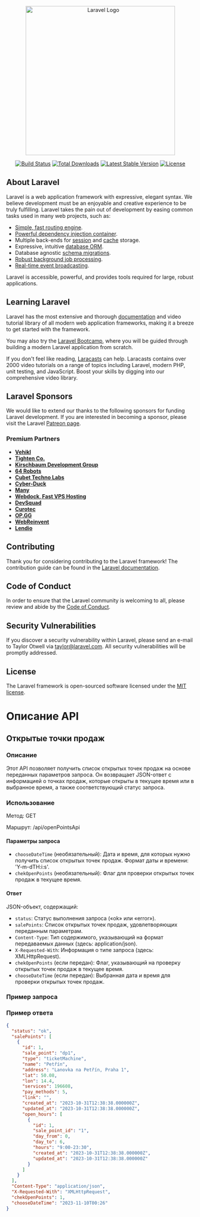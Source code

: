 <p align="center"><a href="https://laravel.com" target="_blank"><img src="https://raw.githubusercontent.com/laravel/art/master/logo-lockup/5%20SVG/2%20CMYK/1%20Full%20Color/laravel-logolockup-cmyk-red.svg" width="400" alt="Laravel Logo"></a></p>

<p align="center">
<a href="https://github.com/laravel/framework/actions"><img src="https://github.com/laravel/framework/workflows/tests/badge.svg" alt="Build Status"></a>
<a href="https://packagist.org/packages/laravel/framework"><img src="https://img.shields.io/packagist/dt/laravel/framework" alt="Total Downloads"></a>
<a href="https://packagist.org/packages/laravel/framework"><img src="https://img.shields.io/packagist/v/laravel/framework" alt="Latest Stable Version"></a>
<a href="https://packagist.org/packages/laravel/framework"><img src="https://img.shields.io/packagist/l/laravel/framework" alt="License"></a>
</p>

## About Laravel

Laravel is a web application framework with expressive, elegant syntax. We believe development must be an enjoyable and creative experience to be truly fulfilling. Laravel takes the pain out of development by easing common tasks used in many web projects, such as:

- [Simple, fast routing engine](https://laravel.com/docs/routing).
- [Powerful dependency injection container](https://laravel.com/docs/container).
- Multiple back-ends for [session](https://laravel.com/docs/session) and [cache](https://laravel.com/docs/cache) storage.
- Expressive, intuitive [database ORM](https://laravel.com/docs/eloquent).
- Database agnostic [schema migrations](https://laravel.com/docs/migrations).
- [Robust background job processing](https://laravel.com/docs/queues).
- [Real-time event broadcasting](https://laravel.com/docs/broadcasting).

Laravel is accessible, powerful, and provides tools required for large, robust applications.

## Learning Laravel

Laravel has the most extensive and thorough [documentation](https://laravel.com/docs) and video tutorial library of all modern web application frameworks, making it a breeze to get started with the framework.

You may also try the [Laravel Bootcamp](https://bootcamp.laravel.com), where you will be guided through building a modern Laravel application from scratch.

If you don't feel like reading, [Laracasts](https://laracasts.com) can help. Laracasts contains over 2000 video tutorials on a range of topics including Laravel, modern PHP, unit testing, and JavaScript. Boost your skills by digging into our comprehensive video library.

## Laravel Sponsors

We would like to extend our thanks to the following sponsors for funding Laravel development. If you are interested in becoming a sponsor, please visit the Laravel [Patreon page](https://patreon.com/taylorotwell).

### Premium Partners

- **[Vehikl](https://vehikl.com/)**
- **[Tighten Co.](https://tighten.co)**
- **[Kirschbaum Development Group](https://kirschbaumdevelopment.com)**
- **[64 Robots](https://64robots.com)**
- **[Cubet Techno Labs](https://cubettech.com)**
- **[Cyber-Duck](https://cyber-duck.co.uk)**
- **[Many](https://www.many.co.uk)**
- **[Webdock, Fast VPS Hosting](https://www.webdock.io/en)**
- **[DevSquad](https://devsquad.com)**
- **[Curotec](https://www.curotec.com/services/technologies/laravel/)**
- **[OP.GG](https://op.gg)**
- **[WebReinvent](https://webreinvent.com/?utm_source=laravel&utm_medium=github&utm_campaign=patreon-sponsors)**
- **[Lendio](https://lendio.com)**

## Contributing

Thank you for considering contributing to the Laravel framework! The contribution guide can be found in the [Laravel documentation](https://laravel.com/docs/contributions).

## Code of Conduct

In order to ensure that the Laravel community is welcoming to all, please review and abide by the [Code of Conduct](https://laravel.com/docs/contributions#code-of-conduct).

## Security Vulnerabilities

If you discover a security vulnerability within Laravel, please send an e-mail to Taylor Otwell via [taylor@laravel.com](mailto:taylor@laravel.com). All security vulnerabilities will be promptly addressed.

## License

The Laravel framework is open-sourced software licensed under the [MIT license](https://opensource.org/licenses/MIT).


# Описание API

## Открытые точки продаж

### Описание

Этот API позволяет получить список открытых точек продаж на основе переданных параметров запроса. Он возвращает JSON-ответ с информацией о точках продаж, которые открыты в текущее время или в выбранное время, а также соответствующий статус запроса.

### Использование

Метод: GET

Маршрут: /api/openPointsApi

#### Параметры запроса

- `chooseDateTime` (необязательный): Дата и время, для которых нужно получить список открытых точек продаж. Формат даты и времени: 'Y-m-dTH:i:s'.
- `chekOpenPoints` (необязательный): Флаг для проверки открытых точек продаж в текущее время.

#### Ответ

JSON-объект, содержащий:

- `status`: Статус выполнения запроса («ok» или «error»).
- `salePoints`: Список открытых точек продаж, удовлетворяющих переданным параметрам.
- `Content-Type`: Тип содержимого, указывающий на формат передаваемых данных (здесь: application/json).
- `X-Requested-With`: Информация о типе запроса (здесь: XMLHttpRequest).
- `chekOpenPoints` (если передан): Флаг, указывающий на проверку открытых точек продаж в текущее время.
- `chooseDateTime` (если передан): Выбранная дата и время для проверки открытых точек продаж.

### Пример запроса

### Пример ответа

```json
{
  "status": "ok",
  "salePoints": [
    {
      "id": 1,
      "sale_point": "dp1",
      "type": "ticketMachine",
      "name": "Petřín",
      "address": "Lanovka na Petřín, Praha 1",
      "lat": 50.08,
      "lon": 14.4,
      "services": 196608,
      "pay_methods": 5,
      "link": "",
      "created_at": "2023-10-31T12:38:38.000000Z",
      "updated_at": "2023-10-31T12:38:38.000000Z",
      "open_hours": [
        {
          "id": 1,
          "sale_point_id": "1",
          "day_from": 0,
          "day_to": 6,
          "hours": "9:00-23:30",
          "created_at": "2023-10-31T12:38:38.000000Z",
          "updated_at": "2023-10-31T12:38:38.000000Z"
        }
      ]
    }
  ],
  "Content-Type": "application/json",
  "X-Requested-With": "XMLHttpRequest",
  "chekOpenPoints": 1,
  "chooseDateTime": "2023-11-10T00:26"
}
